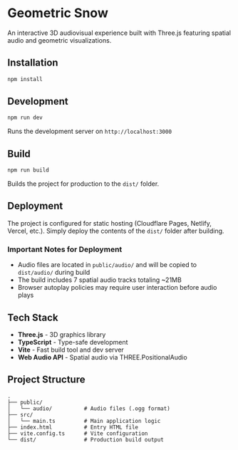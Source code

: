 # Geometric Snow

An interactive 3D audiovisual experience built with Three.js featuring spatial audio and geometric visualizations.


## Installation

```bash
npm install
```

## Development

```bash
npm run dev
```

Runs the development server on `http://localhost:3000`

## Build

```bash
npm run build
```

Builds the project for production to the `dist/` folder.

## Deployment

The project is configured for static hosting (Cloudflare Pages, Netlify, Vercel, etc.). Simply deploy the contents of the `dist/` folder after building.

### Important Notes for Deployment

- Audio files are located in `public/audio/` and will be copied to `dist/audio/` during build
- The build includes 7 spatial audio tracks totaling ~21MB
- Browser autoplay policies may require user interaction before audio plays

## Tech Stack

- **Three.js** - 3D graphics library
- **TypeScript** - Type-safe development
- **Vite** - Fast build tool and dev server
- **Web Audio API** - Spatial audio via THREE.PositionalAudio

## Project Structure

```
.
├── public/
│   └── audio/          # Audio files (.ogg format)
├── src/
│   └── main.ts         # Main application logic
├── index.html          # Entry HTML file
├── vite.config.ts      # Vite configuration
└── dist/               # Production build output
```

